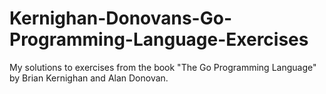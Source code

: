 # Kernighan-Donovans-Go-Programming-Language-Exercises
My solutions to exercises from the book "The Go Programming Language" by Brian Kernighan and Alan Donovan.
